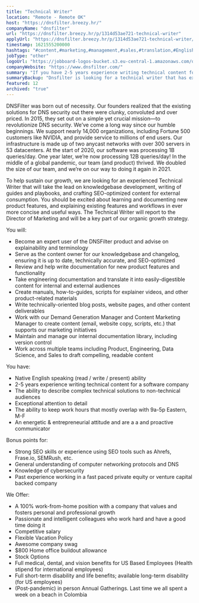 ```yaml
---
title: "Technical Writer"
location: "Remote - Remote OK"
host: "https://dnsfilter.breezy.hr/"
companyName: "dnsfilter"
url: "https://dnsfilter.breezy.hr/p/1314d53ae721-technical-writer"
applyUrl: "https://dnsfilter.breezy.hr/p/1314d53ae721-technical-writer/apply"
timestamp: 1621555200000
hashtags: "#content,#marketing,#management,#sales,#translation,#English"
jobType: "other"
logoUrl: "https://jobboard-logos-bucket.s3.eu-central-1.amazonaws.com/dnsfilter"
companyWebsite: "https://www.dnsfilter.com/"
summary: "If you have 2-5 years experience writing technical content for a software company, consider applying to DNSfilter's job post for a new Technical Writer."
summaryBackup: "Dnsfilter is looking for a technical writer that has experience in: #content, #marketing, #management."
featured: 12
archived: "true"
---
```


DNSFilter was born out of necessity. Our founders realized that the existing solutions for DNS security out there were clunky, convoluted and over priced. In 2015, they set out on a simple yet crucial mission—to revolutionize DNS security. We’ve come a long way since our humble beginnings. We support nearly 14,000 organizations, including Fortune 500 customers like NVIDIA, and provide service to millions of end users. Our infrastructure is made up of two anycast networks with over 300 servers in 53 datacenters. At the start of 2020, our software was processing 1B queries/day. One year later, we’re now processing 12B queries/day! In the middle of a global pandemic, our team (and product) thrived. We doubled the size of our team, and we’re on our way to doing it again in 2021.

To help sustain our growth, we are looking for an experienced Technical Writer that will take the lead on knowledgebase development, writing of guides and playbooks, and crafting SEO-optimized content for external consumption. You should be excited about learning and documenting new product features, and explaining existing features and workflows in ever more concise and useful ways. The Technical Writer will report to the Director of Marketing and will be a key part of our organic growth strategy.

You will:

*   Become an expert user of the DNSFilter product and advise on explainability and terminology
*   Serve as the content owner for our knowledgebase and changelog, ensuring it is up to date, technically accurate, and SEO-optimized
*   Review and help write documentation for new product features and functionality
*   Take engineering documentation and translate it into easily-digestible content for internal and external audiences
*   Create manuals, how-to-guides, scripts for explainer videos, and other product-related materials
*   Write technically-oriented blog posts, website pages, and other content deliverables
*   Work with our Demand Generation Manager and Content Marketing Manager to create content (email, website copy, scripts, etc.) that supports our marketing initiatives
*   Maintain and manage our internal documentation library, including version control
*   Work across multiple teams including Product, Engineering, Data Science, and Sales to draft compelling, readable content

You have:

*   Native English speaking (read / write / present) ability
*   2-5 years experience writing technical content for a software company
*   The ability to describe complex technical solutions to non-technical audiences
*   Exceptional attention to detail
*   The ability to keep work hours that mostly overlap with 9a-5p Eastern, M-F
*   An energetic & entrepreneurial attitude and are a a and proactive communicator

Bonus points for:

*   Strong SEO skills or experience using SEO tools such as Ahrefs, Frase.io, SEMRush, etc.
*   General understanding of computer networking protocols and DNS
*   Knowledge of cybersecurity
*   Past experience working in a fast paced private equity or venture capital backed company

We Offer:

*   A 100% work-from-home position with a company that values and fosters personal and professional growth
*   Passionate and intelligent colleagues who work hard and have a good time doing it
*   Competitive salary
*   Flexible Vacation Policy
*   Awesome company swag
*   $800 Home office buildout allowance
*   Stock Options
*   Full medical, dental, and vision benefits for US Based Employees (Health stipend for international employees)
*   Full short-term disability and life benefits; available long-term disability (for US employees)
*   (Post-pandemic) in person Annual Gatherings. Last time we all spent a week on a beach in Colombia
